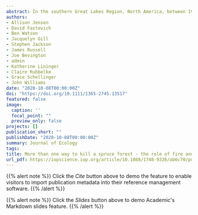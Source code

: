 ```yaml
---
abstract: In the southern Great Lakes Region, North America, between 19,000 to 8,000 years ago, temperatures rose by 2.5 to 6.5 °C and spruce (*Picea*) forests/woodlands were replaced by mixed‐deciduous or pine (*Pinus*) forests. The demise of *Picea* forests/woodlands during the last deglaciation offers a model system for studying how changing climate and disturbance regimes interact to trigger declines of dominant species and vegetation‐type conversions. The role of rising temperatures in driving the regional demise of *Picea* forests/woodlands is widely accepted, but the role of fire is poorly understood. We studied the effect of changing fire activity on *Picea* declines and rates of vegetation composition change using fossil pollen and macroscopic charcoal from five high‐resolution lake sediment records. The decline of *Picea* forests/woodlands followed two distinct patterns. At two sites (Stotzel‐Leis and Silver Lake), fire activity reached maximum levels during the declines and both charcoal accumulation rates and fire frequency were significantly and positively associated with vegetation composition change rates. At these sites, *Picea* declined to low levels by 14 kyr BP and was largely replaced by deciduous hardwood taxa like ash (*Fraxinus*), hop‐hornbeam/hornbeam (*Ostrya/Carpinus*), and elm (*Ulmus*). However, this ecosystem transition was reversible, as *Picea* re‐established at lower abundances during the Younger Dryas. At the other three sites, there was no statistical relationship between charcoal accumulation and vegetation composition change rates, though fire frequency was a significant predictor of rates of vegetation change at Appleman Lake and Triangle Lake Bog. At these sites, *Picea* declined gradually over several thousand years, was replaced by deciduous hardwoods and high levels of *Pinus*, and did not re‐establish during the Younger Dryas. **Synthesis:** Fire does not appear to have been necessary for the climate‐driven loss of *Picea* woodlands during the last deglaciation, but increased fire frequency accelerated the decline of *Picea* in some areas by clearing the way for thermophilous deciduous hardwood taxa. Hence, warming and intensified fire regimes likely interacted in the past to cause abrupt losses of coniferous forests and could again in the coming decades.
authors:
- Allison Jensen
- David Fastovich
- Ben Watson
- Jacquelyn Gill
- Stephen Jackson
- James Russell
- Joe Bevington
- admin
- Katherine Lininger
- Claire Rubbelke
- Grace Schellinger
- John Williams
date: "2020-10-08T00:00:00Z"
doi: "https://doi.org/10.1111/1365-2745.13517"
featured: false
image:
  caption: ''
  focal_point: ""
  preview_only: false
projects: []
publication_short: ""
publishDate: "2020-10-08T00:00:00Z"
summary: Journal of Ecology
tags:
title: More than one way to kill a spruce forest - the role of fire and climate in the late-glacial termination of spruce woodlands across the southern Great Lakes
url_pdf: https://iopscience.iop.org/article/10.1088/1748-9326/ab6c70/pdf
---
```


{{% alert note %}}
Click the *Cite* button above to demo the feature to enable visitors to import publication metadata into their reference management software.
{{% /alert %}}

{{% alert note %}}
Click the *Slides* button above to demo Academic's Markdown slides feature.
{{% /alert %}}
